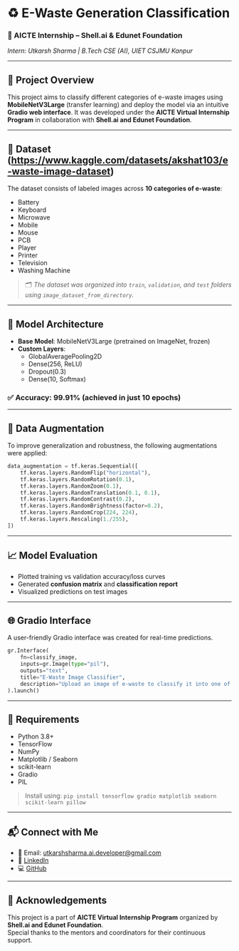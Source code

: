 
# ♻️ E-Waste Generation Classification  
### 🚀 AICTE Internship – Shell.ai & Edunet Foundation  
*Intern: Utkarsh Sharma | B.Tech CSE (AI), UIET CSJMU Kanpur*

---

## 📌 Project Overview

This project aims to classify different categories of e-waste images using **MobileNetV3Large** (transfer learning) and deploy the model via an intuitive **Gradio web interface**. It was developed under the **AICTE Virtual Internship Program** in collaboration with **Shell.ai and Edunet Foundation**.

---

## 📁 Dataset (https://www.kaggle.com/datasets/akshat103/e-waste-image-dataset)

The dataset consists of labeled images across **10 categories of e-waste**:
- Battery
- Keyboard
- Microwave
- Mobile
- Mouse
- PCB
- Player
- Printer
- Television
- Washing Machine

> 🗂️ *The dataset was organized into `train`, `validation`, and `test` folders using `image_dataset_from_directory`.*

---

## 🧠 Model Architecture

- **Base Model**: MobileNetV3Large (pretrained on ImageNet, frozen)
- **Custom Layers**:  
  - GlobalAveragePooling2D  
  - Dense(256, ReLU)  
  - Dropout(0.3)  
  - Dense(10, Softmax)

### ✅ Accuracy: **99.91%** (achieved in just 10 epochs)

---

## 🔄 Data Augmentation

To improve generalization and robustness, the following augmentations were applied:

```python
data_augmentation = tf.keras.Sequential([
    tf.keras.layers.RandomFlip("horizontal"),
    tf.keras.layers.RandomRotation(0.1),
    tf.keras.layers.RandomZoom(0.1),
    tf.keras.layers.RandomTranslation(0.1, 0.1),
    tf.keras.layers.RandomContrast(0.2),
    tf.keras.layers.RandomBrightness(factor=0.2),
    tf.keras.layers.RandomCrop(224, 224),
    tf.keras.layers.Rescaling(1./255),
])
```

---

## 📈 Model Evaluation

- Plotted training vs validation accuracy/loss curves  
- Generated **confusion matrix** and **classification report**  
- Visualized predictions on test images  

---

## 🌐 Gradio Interface

A user-friendly Gradio interface was created for real-time predictions.

```python
gr.Interface(
    fn=classify_image,
    inputs=gr.Image(type="pil"),
    outputs="text",
    title="E-Waste Image Classifier",
    description="Upload an image of e-waste to classify it into one of 10 categories."
).launch()
```

---


## 📎 Requirements

- Python 3.8+
- TensorFlow
- NumPy
- Matplotlib / Seaborn
- scikit-learn
- Gradio
- PIL

> Install using: `pip install tensorflow gradio matplotlib seaborn scikit-learn pillow`

---

## 📬 Connect with Me

- 📧 Email: utkarshsharma.ai.developer@gmail.com  
- 🔗 [LinkedIn](https://www.linkedin.com/in/utkarsh-sharma-16126a2a0/)  
- 💻 [GitHub](https://github.com/UtkarshSharma-004)

---

## 🙏 Acknowledgements

This project is a part of **AICTE Virtual Internship Program** organized by **Shell.ai and Edunet Foundation**.  
Special thanks to the mentors and coordinators for their continuous support.
